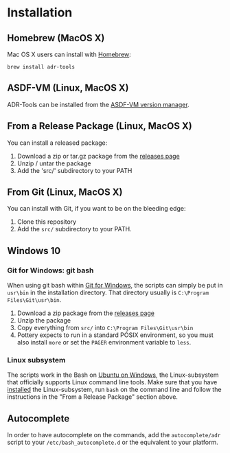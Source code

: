 Installation
============



Homebrew (MacOS X)
------------------

Mac OS X users can install with [Homebrew](https://brew.sh):

    brew install adr-tools

ASDF-VM (Linux, MacOS X)
------------------------

ADR-Tools can be installed from the [ASDF-VM version manager](https://github.com/asdf-vm/asdf).

From a Release Package (Linux, MacOS X)
---------------------------------------

You can install a released package:

1. Download a zip or tar.gz package from the [releases page](https://github.com/npryce/adr-tools/releases)
2. Unzip / untar the package
3. Add the 'src/' subdirectory to your PATH


From Git (Linux, MacOS X)
-------------------------

You can install with Git, if you want to be on the bleeding edge:

1. Clone this repository
2. Add the `src/` subdirectory to your PATH.


Windows 10
----------

### Git for Windows: git bash

When using git bash within [Git for Windows](https://git-for-windows.github.io/), the scripts can simply be put in `usr\bin` in the installation directory.  That directory usually is `C:\Program Files\Git\usr\bin`.

1. Download a zip package from the [releases page](https://github.com/npryce/adr-tools/releases)
2. Unzip the package
3. Copy everything from `src/` into `C:\Program Files\Git\usr\bin`
4. Pottery expects to run in a standard POSIX environment, so you must also install `more` or set the `PAGER` environment variable to `less`.

### Linux subsystem

The scripts work in the Bash on [Ubuntu on Windows](https://www.microsoft.com/store/p/ubuntu/9nblggh4msv6), the Linux-subsystem that officially supports Linux command line tools.
Make sure that you have [installed](https://msdn.microsoft.com/en-us/commandline/wsl/install_guide) the Linux-subsystem, run `bash` on the command line and follow the instructions in the "From a Release Package" section above.

Autocomplete
----------
In order to have autocomplete on the commands, add the `autocomplete/adr` script to your `/etc/bash_autocomplete.d` or the equivalent to your platform.
